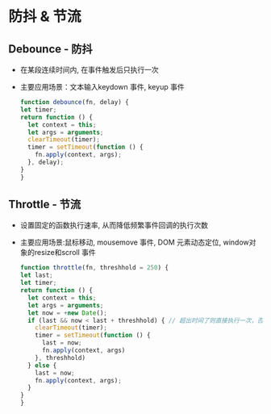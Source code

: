 # 防抖 & 节流

## Debounce - 防抖

* 在某段连续时间内, 在事件触发后只执行一次
* 主要应用场景：文本输入keydown 事件, keyup 事件

  ```javascript
  function debounce(fn, delay) {
  let timer;
  return function () {
    let context = this;
    let args = arguments;
    clearTimeout(timer);
    timer = setTimeout(function () {
      fn.apply(context, args);
    }, delay);
  }
  }
  ```

## Throttle - 节流

* 设置固定的函数执行速率, 从而降低频繁事件回调的执行次数
* 主要应用场景:鼠标移动, mousemove 事件, DOM 元素动态定位, window对象的resize和scroll 事件

  ```javascript
  function throttle(fn, threshhold = 250) {
  let last;
  let timer;
  return function () {
    let context = this;
    let args = arguments;
    let now = +new Date();
    if (last && now < last + threshhold) { // 超出时间了则直接执行一次，否则clearTimeout
      clearTimeout(timer);
      timer = setTimeout(function () {
        last = now;
        fn.apply(context, args)
      }, threshhold)
    } else {
      last = now;
      fn.apply(context, args);
    }
  }
  }
  ```

